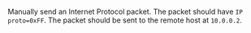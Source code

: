Manually send an Internet Protocol packet.
The packet should have `IP proto=0xFF`.
The packet should be sent to the remote host at `10.0.0.2`.
